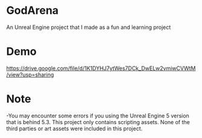 # GodArena
An Unreal Engine project that I made as a fun and learning project

# Demo
https://drive.google.com/file/d/1K1DYHJ7ytWes7DCk_DwELw2vmiwCVWtM/view?usp=sharing

# Note
-You may encounter some errors if you using the Unreal Engine 5 version that is behind 5.3. This project only contains scripting assets. None of the third parties or art assets were included in this project.
